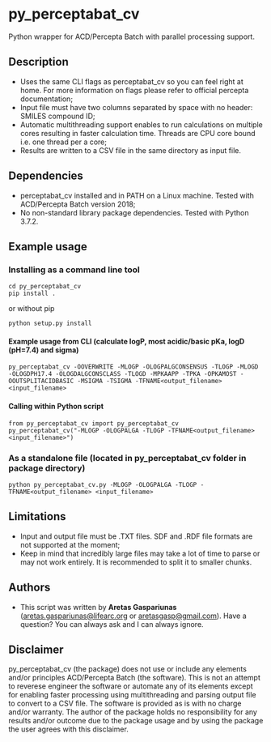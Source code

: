 # py_perceptabat_cv
Python wrapper for ACD/Percepta Batch with parallel processing support.

## Description
* Uses the same CLI flags as perceptabat_cv so you can feel right at home. For more information on flags please refer to official percepta documentation;
* Input file must have two columns separated by space with no header: SMILES compound ID;
* Automatic multithreading support enables to run calculations on multiple cores resulting in faster calculation time. Threads are CPU core bound i.e. one thread per a core;
* Results are written to a CSV file in the same directory as input file.

## Dependencies
* perceptabat_cv installed and in PATH on a Linux machine. Tested with ACD/Percepta Batch version 2018;
* No non-standard library package dependencies. Tested with Python 3.7.2.

## Example usage
### Installing as a command line tool
```
cd py_perceptabat_cv
pip install .
```
or without pip
```
python setup.py install
```
#### Example usage from CLI (calculate logP, most acidic/basic pKa, logD (pH=7.4) and sigma)
```
py_perceptabat_cv -OOVERWRITE -MLOGP -OLOGPALGCONSENSUS -TLOGP -MLOGD -OLOGDPH17.4 -OLOGDALGCONSCLASS -TLOGD -MPKAAPP -TPKA -OPKAMOST -OOUTSPLITACIDBASIC -MSIGMA -TSIGMA -TFNAME<output_filename> <input_filename>
```
#### Calling within Python script
```
from py_perceptabat_cv import py_perceptabat_cv
py_perceptabat_cv("-MLOGP -OLOGPALGA -TLOGP -TFNAME<output_filename> <input_filename>")
```
### As a standalone file (located in py_perceptabat_cv folder in package directory)
```
python py_perceptabat_cv.py -MLOGP -OLOGPALGA -TLOGP -TFNAME<output_filename> <input_filename>
```

## Limitations
* Input and output file must be .TXT files. SDF and .RDF file formats are not supported at the moment;
* Keep in mind that incredibly large files may take a lot of time to parse or may not work entirely. It is recommended to split it to smaller chunks.

## Authors
* This script was written by **Aretas Gaspariunas** (aretas.gaspariunas@lifearc.org or aretasgasp@gmail.com). Have a question? You can always ask and I can always ignore.

## Disclaimer
py_perceptabat_cv (the package) does not use or include any elements and/or principles ACD/Percepta Batch (the software). This is not an attempt to reverese engineer the software or automate any of its elements except for enabling faster processing using multithreading and parsing output file to convert to a CSV file. The software is provided as is with no charge and/or warranty. The author of the package holds no responsibility for any results and/or outcome due to the package usage and by using the package the user agrees with this disclaimer.
